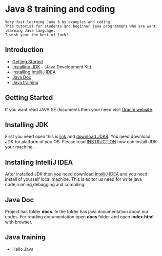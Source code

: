 # Java 8 training and coding

```
Very fast learning Java 8 by examples and coding. 
This tutorial for students and beginner java programmers who are want learning Java language.
I wish your the best of luck! 
```

## Introduction

* [Getting Started](#getting-started)
* [Installing JDK](#installing-jdk) - (Java Development Kit)
* [Installing IntelliJ IDEA](#installing-intellij-idea)
* [Java Doc](#java-doc)
* [Java training](#java-training)

## Getting Started

If you want read JAVA SE documents then your need visit [Oracle website](https://docs.oracle.com/en/java/).

## Installing JDK

First you need open this is [link](https://www.oracle.com/technetwork/java/javase/downloads/jdk8-downloads-2133151.html) and [download JDK8](https://www.oracle.com/technetwork/java/javase/downloads/jdk8-downloads-2133151.html).
You need download JDK for platform of you OS. Please read [INSTRUCTION](https://docs.oracle.com/javase/8/docs/technotes/guides/install/install_overview.html) how can install JDK your machine.

## Installing IntelliJ IDEA

After installed JDK then you need download [IntelliJ IDEA](https://www.jetbrains.com/idea/download/#section=windows) and you need install of yourself local machine.
This is editor us need for write java code,running,debugging and compiling. 

## Java Doc

Project has folder <b>docs</b>. In the folder has java documentation about our codes.
For reading documentation open <b>docs</b> folder and open <b>index.html</b> with browser.   

## Java training

* Hello Java
